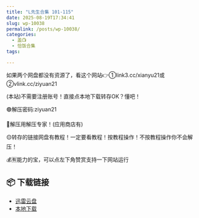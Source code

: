```yaml
---
title: "L先生合集 101-115"
date: 2025-08-19T17:34:41
slug: wp-10038
permalink: /posts/wp-10038/
categories:
  - 盖📺
  - 恰饭合集
tags:

---
```


如果两个网盘都没有资源了，看这个网站👉①link3.cc/xianyu21或②vlink.cc/ziyuan21

(本站)不需要注册账号！直接点本地下载转存OK？懂吧！

🟢解压密码:ziyuan21

🔵解压用解压专家！(应用商店有)

🟡转存的链接网盘有教程！一定要看教程！按教程操作！不按教程操作你不会解压！

💰🈶能力的宝，可以点左下角赞赏支持一下网站运行

## 📦 下载链接
- [迅雷云盘](https://blziyuan21.com/pay-download/10038?key=9e3938dc4a&down_id=0)
- [本地下载](https://blziyuan21.com/pay-download/10038?key=9e3938dc4a&down_id=1)


